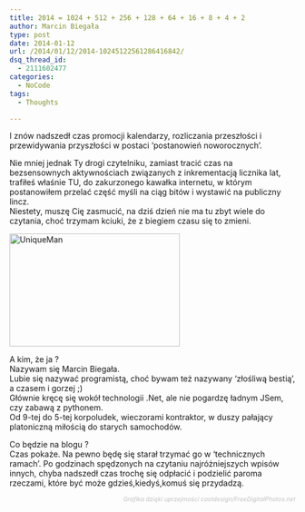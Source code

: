 ```yaml
---
title: 2014 = 1024 + 512 + 256 + 128 + 64 + 16 + 8 + 4 + 2
author: Marcin Biegała
type: post
date: 2014-01-12
url: /2014/01/12/2014-10245122561286416842/
dsq_thread_id:
  - 2111602477
categories:
  - NoCode
tags:
  - Thoughts

---
```

I znów nadszedł czas promocji kalendarzy, rozliczania przeszłości i przewidywania przyszłości w postaci &#8216;postanowień noworocznych&#8217;.

Nie mniej jednak Ty drogi czytelniku, zamiast tracić czas na bezsensownych aktywnościach związanych z inkrementacją licznika lat, trafiłeś właśnie TU, do zakurzonego kawałka internetu, w którym postanowiłem przelać część myśli na ciąg bitów i wystawić na publiczny lincz.  
Niestety, muszę Cię zasmucić, na dziś dzień nie ma tu zbyt wiele do czytania, choć trzymam kciuki, że z biegiem czasu się to zmieni.

<img class="size-medium wp-image-52 alignright" src="https://blog.biegala.net/wp-content/uploads/2014/01/ID-100146798-300x199.jpg" alt="UniqueMan" width="300" height="199" srcset="https://blog.biegala.net/wp-content/uploads/2014/01/ID-100146798-300x199.jpg 300w, https://blog.biegala.net/wp-content/uploads/2014/01/ID-100146798.jpg 400w" sizes="(max-width: 300px) 100vw, 300px" />

A kim, że ja ?  
Nazywam się Marcin Biegała.  
Lubie się nazywać programistą, choć bywam też nazywany &#8216;złośliwą bestią&#8217;, a czasem i gorzej ;)  
Głównie kręcę się wokół technologii .Net, ale nie pogardzę ładnym JSem, czy zabawą z pythonem.  
Od 9-tej do 5-tej korpoludek, wieczorami kontraktor, w duszy pałający platoniczną miłością do starych samochodów.

Co będzie na blogu ?  
Czas pokaże. Na pewno będę się starał trzymać go w &#8216;technicznych ramach&#8217;. Po godzinach spędzonych na czytaniu najróżniejszych wpisów innych, chyba nadszedł czas trochę się odpłacić i podzielić paroma rzeczami, które być może gdzieś,kiedyś,komuś się przydadzą.

<p style="text-align: right; font-size: 8pt;">
  <span style="color: #c0c0c0;"><em>Grafika dzięki uprzejmości cooldesign/FreeDigitalPhotos.net</em></span>
</p>

<p style="text-align: right; font-size: 8pt;">
  <!--more-->
</p>